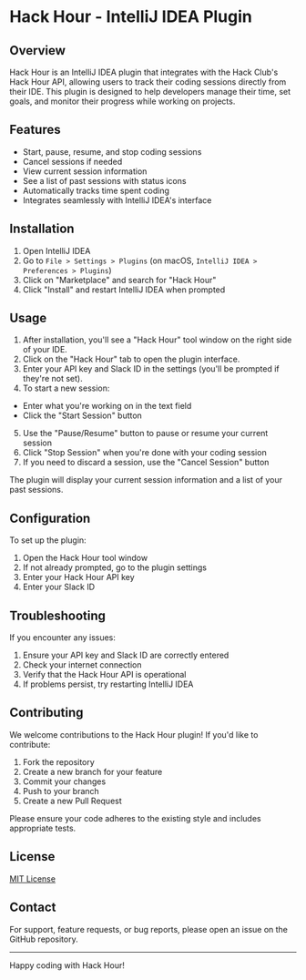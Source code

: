 # Hack Hour - IntelliJ IDEA Plugin

## Overview

Hack Hour is an IntelliJ IDEA plugin that integrates with the Hack Club's Hack Hour API, allowing users to track their coding sessions directly from their IDE. This plugin is designed to help developers manage their time, set goals, and monitor their progress while working on projects.

## Features

- Start, pause, resume, and stop coding sessions
- Cancel sessions if needed
- View current session information
- See a list of past sessions with status icons
- Automatically tracks time spent coding
- Integrates seamlessly with IntelliJ IDEA's interface

## Installation

1. Open IntelliJ IDEA
2. Go to `File > Settings > Plugins` (on macOS, `IntelliJ IDEA > Preferences > Plugins`)
3. Click on "Marketplace" and search for "Hack Hour"
4. Click "Install" and restart IntelliJ IDEA when prompted

## Usage

1. After installation, you'll see a "Hack Hour" tool window on the right side of your IDE.
2. Click on the "Hack Hour" tab to open the plugin interface.
3. Enter your API key and Slack ID in the settings (you'll be prompted if they're not set).
4. To start a new session:
  - Enter what you're working on in the text field
  - Click the "Start Session" button
5. Use the "Pause/Resume" button to pause or resume your current session
6. Click "Stop Session" when you're done with your coding session
7. If you need to discard a session, use the "Cancel Session" button

The plugin will display your current session information and a list of your past sessions.

## Configuration

To set up the plugin:

1. Open the Hack Hour tool window
2. If not already prompted, go to the plugin settings
3. Enter your Hack Hour API key
4. Enter your Slack ID

## Troubleshooting

If you encounter any issues:

1. Ensure your API key and Slack ID are correctly entered
2. Check your internet connection
3. Verify that the Hack Hour API is operational
4. If problems persist, try restarting IntelliJ IDEA

## Contributing

We welcome contributions to the Hack Hour plugin! If you'd like to contribute:

1. Fork the repository
2. Create a new branch for your feature
3. Commit your changes
4. Push to your branch
5. Create a new Pull Request

Please ensure your code adheres to the existing style and includes appropriate tests.

## License

[MIT License](LICENSE)

## Contact

For support, feature requests, or bug reports, please open an issue on the GitHub repository.

---

Happy coding with Hack Hour!
